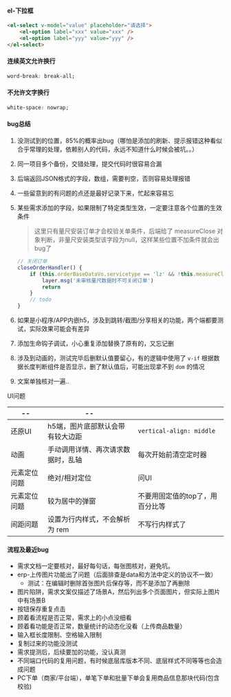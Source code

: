 #### el-下拉框

```html
<el-select v-model="value" placeholder="请选择">
    <el-option label="xxx" value="xxx" />
    <el-option label="yyy" value="yyy" />
</el-select>
```



#### 连续英文允许换行

```css
word-break: break-all;
```

#### 不允许文字换行

```css
white-space: nowrap;
```



#### bug总结

1. 没测试到的位置，85%的概率出bug（哪怕是添加的刷新、提示报错这种看似合乎常理的处理，依赖别人的代码，永远不知道什么时候会被坑。。）

2. 同一项目多个备份，交错处理，提交代码时很容易合漏

3. 后端返回JSON格式的字段，数组，需要判空，否则容易处理报错

4. 一些留意到的有问题的点还是最好记录下来，忙起来容易忘

5. 某些需求添加的字段，如果限制了特定类型生效，一定要注意各个位置的生效条件

   > 这里只有量尺安装订单才会校验关单条件，后端给了 measureClose 对象判断，非量尺安装类型该字段为null，这样某些位置不加条件就会出bug了

   ```javascript
   // 关闭订单
   closeOrderHandler() {
       if (this.orderBaseDataVo.servicetype == 'lz' && !this.measureClose.canClos) {
           layer.msg('未审核量尺数据时不可关闭订单')
           return
       }
       // todo
   }
   ```

6. 如果是小程序/APP内嵌h5，涉及到跳转/截图/分享相关的功能，两个端都要测试，实际效果可能会有差异

7. 添加生命钩子调试，小心重复添加替换了原有的，又忘记删

8. 涉及到动画的，测试完毕后删默认值要留心，有的逻辑中使用了 `v-if` 根据数据长度判断组件是否显示，删了默认值后，可能出现拿不到 `dom` 的情况

9. 文案单独核对一遍..



UI问题

| --           | --                                 |                                 |
| ------------ | ---------------------------------- | ------------------------------- |
| 还原UI       | h5端，图片底部默认会带有较大边距   | `vertical-align: middle`        |
| 动画         | 手动调用详情、再次请求数据时，乱轴 | 每次开始前清空定时器            |
| 元素定位问题 | 绝对/相对定位                      | 问UI                            |
| 元素定位问题 | 较为居中的弹窗                     | 不要用固定值的top了，用百分比等 |
| 间距问题     | 设置为行内样式，不会解析为 rem     | 不写行内样式了                  |



#### 流程及最近bug

- 需求文档一定要核对，最好每句话，每张图核对，避免坑。
- erp-上传图片功能出了问题（后面排查是data和方法中定义的协议不一致）
  - 测试：在编辑时删除首张图片后保存等，而不是添加了再删除
- 图片陷阱，需求文案仅描述了场景A，然后列出多个页面图片，但实际上图片中有场景B
- 按钮保存重复点击
- 顾着看流程是否正常，需求上的小点没细看
- 顾着看功能是否正常，数量统计的动态化没看（上传商品数量）
- 输入框长度限制、空格输入限制
- 复制过来的功能没测试
- 需求提测后，后续要加的功能，没认真测
- 不同端口代码的复用问题，有时候底层库版本不同、底层样式不同等等也会造成问题
- PC下单（商家/平台端），单笔下单和批量下单会复用商品信息那块代码(包含校验)









